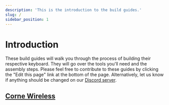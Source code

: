 ```yaml
---
description: 'This is the introduction to the build guides.'
slug: /
sidebar_position: 1
---
```


# Introduction

These build guides will walk you through the process of building their respective keyboard. They will go over the tools you'll need and the assembly steps. Please feel free to contribute to these guides by clicking the "Edit this page" link at the bottom of the page. Alternatively, let us know if anything should be changed on our [Discord server](https://typeractive.xyz/discord).

## [Corne Wireless](build-guides/category/corne-wireless)
